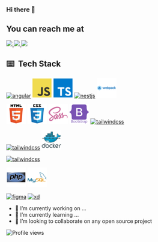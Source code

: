 ### Hi there 👋

## You can reach me at
<a href="www.linkedin.com/in/saeidi-dev" target="_blank">
  <img src="https://img.icons8.com/fluent/48/000000/linkedin.png" />
</a>
<a href="https://twitter.com/saeidi-dev" target="_blank">
  <img src="https://img.icons8.com/fluent/48/000000/twitter.png" />
</a>
<a href="mailto:saeidi.dev@gmail.com" target="_blank">
  <img src="https://img.icons8.com/fluent/48/000000/gmail.png"/>
</a>


## ⌨️ &nbsp;Tech Stack
[<img src='https://angular.io/assets/images/logos/angular/angular.svg' alt='angular' height='52'>](https://angular.io) 
[<img src='https://raw.githubusercontent.com/devicons/devicon/master/icons/javascript/javascript-original.svg' alt='javascript' height='52'>](https://developer.mozilla.org/en-US/docs/Web/JavaScript) 
[<img src='https://raw.githubusercontent.com/devicons/devicon/master/icons/typescript/typescript-original.svg' alt='typescript' height='52'>](https://www.typescriptlang.org/) 
[<img src='https://assets.zabbix.com/img/brands/nodejs.svg' alt='nestjs' height='52'>](https://nodejs.org/en/)
[<img src='https://raw.githubusercontent.com/devicons/devicon/d00d0969292a6569d45b06d3f350f463a0107b0d/icons/webpack/webpack-original-wordmark.svg' alt='webpack' height='52'>](https://webpack.js.org)


[<img src='https://raw.githubusercontent.com/devicons/devicon/master/icons/html5/html5-original-wordmark.svg' alt='html5' height='52'>](https://www.w3.org/html/) 
[<img src='https://raw.githubusercontent.com/devicons/devicon/master/icons/css3/css3-original-wordmark.svg' alt='css3' height='52'>](https://www.w3schools.com/css/) 
[<img src='https://raw.githubusercontent.com/devicons/devicon/master/icons/sass/sass-original.svg' alt='css3' height='52'>](https://sass-lang.com)
[<img src='https://raw.githubusercontent.com/devicons/devicon/master/icons/bootstrap/bootstrap-plain-wordmark.svg' alt='bootstrap' height='52'>](https://getbootstrap.com)
[<img src='https://www.vectorlogo.zone/logos/tailwindcss/tailwindcss-icon.svg' alt='tailwindcss' height='52'>](https://tailwindcss.com/)

[<img src='https://www.vectorlogo.zone/logos/git-scm/git-scm-icon.svg' alt='tailwindcss' height='52'>](https://git-scm.com/)
[<img src='https://raw.githubusercontent.com/devicons/devicon/master/icons/docker/docker-original-wordmark.svg' alt='tailwindcss' height='52'>](https://www.docker.com/)

[<img src='https://raw.githubusercontent.com/simple-icons/simple-icons/6e46ec1fc23b60c8fd0d2f2ff46db82e16dbd75f/icons/cypress.svg' alt='tailwindcss' height='52'>](https://www.cypress.io)

[<img src='https://raw.githubusercontent.com/devicons/devicon/master/icons/php/php-original.svg' alt='tailwindcss' height='52'>](https://www.php.net)
[<img src='https://raw.githubusercontent.com/devicons/devicon/master/icons/mysql/mysql-original-wordmark.svg' alt='mysql' height='52'>](https://www.mysql.com/)

[<img src='https://www.vectorlogo.zone/logos/figma/figma-icon.svg' alt='figma' height='52'>](https://www.figma.com/)
[<img src='https://cdn.worldvectorlogo.com/logos/adobe-xd.svg' alt='xd' height='52'>](https://www.adobe.com/products/xd.html)


- 🔭 I’m currently working on ...
- 🌱 I’m currently learning ...
- 👯 I’m looking to collaborate on any open source project


![Profile views](https://gpvc.arturio.dev/saeidi-dev) 
